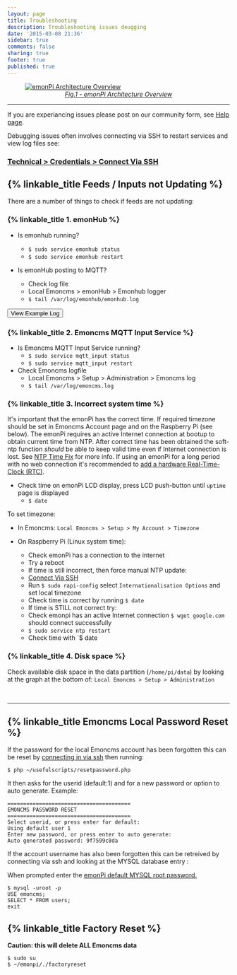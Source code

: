 ```yaml
---
layout: page
title: Troubleshooting
description: Troubleshooting issues deugging
date: '2015-03-08 21:36'
sidebar: true
comments: false
sharing: true
footer: true
published: true
---
```


<figure><a href="https://github.com/openenergymonitor/emonpi/raw/master/docs/emonPi_System_Diagram.png">
<img src="https://github.com/openenergymonitor/emonpi/raw/master/docs/emonPi_System_Diagram.png" alt="emonPi Architecture Overview">
<figcaption style="text-align:center;"><i>Fig.1 - emonPi Architecture Overview</i></figcaption>
</a>
</figure>

***

If you are experiancing issues please post on our community form, see [Help page](/help).

Debugging issues often involves connecting via SSH to restart services and view log files see:

### [Technical > Credentials > Connect Via SSH](/technical/credentials/#ssh)

## {% linkable_title Feeds / Inputs not Updating %}

There are a number of things to check if feeds are not updating:

### {% linkable_title 1. emonHub %}

- Is emonhub running?
   - `$ sudo service emonhub status`
   - `$ sudo service emonhub restart`

- Is emonHub posting to MQTT?
  - Check log file
  - Local Emoncms > emonHub > Emonhub logger
  - `$ tail /var/log/emonhub/emonhub.log`

<script src="https://ajax.googleapis.com/ajax/libs/jquery/1.6.4/jquery.min.js" type="text/javascript"></script>
<script src="/javascripts/showHide.js" type="text/javascript"></script>
<script type="text/javascript">

$(document).ready(function(){
   $('.show_hide').showHide({
		speed: 100,  // speed you want the toggle to happen
		easing: '',  // the animation effect you want. Remove this line if you dont want an effect and if you haven't included jQuery UI
		changeText: 0, // if you dont want the button text to change, set this to 0
		showText: 'View',// the button text to show when a div is closed
		hideText: 'Close' // the button text to show when a div is open

	});
});
</script>

<button type="button" class="show_hide" href="#" rel="#slidingDiv">View Example Log</button>
<div id="slidingDiv" class="toggleDiv" style="display: none;">
    <p>Example emonhub log file at startup </pre></p>

<pre>
 INFO     MainThread EmonHub emonHub 'emon-pi' variant v1.1
 INFO     MainThread Opening hub...
 INFO     MainThread Logging level set to DEBUG
 <br>
 <b>Connecting to emonPi / RFM69Pi and setting frequency & network group:</b>
 INFO     MainThread Creating EmonHubJeeInterfacer 'RFM2Pi'
 DEBUG    MainThread Opening serial port: /dev/ttyAMA0 @ 38400 bits/s
 INFO     MainThread RFM2Pi device firmware version & configuration: not available
 INFO     MainThread Setting RFM2Pi frequency: 433 (4b)
 INFO     MainThread Setting RFM2Pi group: 210 (210g)
 INFO     MainThread Setting RFM2Pi quiet: 0 (0q)
 INFO     MainThread Setting RFM2Pi baseid: 5 (5i)
 INFO     MainThread Setting RFM2Pi calibration: 230V (1p)
 DEBUG    MainThread Setting RFM2Pi subchannels: ['ToRFM12']
 DEBUG    MainThread Interfacer: Subscribed to channel' : ToRFM12
 DEBUG    MainThread Setting RFM2Pi pubchannels: ['ToEmonCMS']
 DEBUG    MainThread Interfacer: Subscribed to channel' : ToRFM12
 <br>
 <b>Connecting to localhost Mosquitto MQTT server:</b>
 INFO     MainThread Creating EmonHubMqttInterfacer 'MQTT'
 INFO     MainThread MQTT Init mqtt_host=127.0.0.1 mqtt_port=1883 mqtt_user=emonpi
 DEBUG    MainThread MQTT Subscribed to channel' : ToEmonCMS
 INFO     MainThread Creating EmonHubEmoncmsHTTPInterfacer 'emoncmsorg'
 DEBUG    MainThread emoncmsorg Subscribed to channel' : ToEmonCMS
 DEBUG    RFM2Pi     device settings updated: E i5 g210 @ 433 MHz USA 0
 INFO     MQTT       Connecting to MQTT Server
 INFO     MQTT       connection status: Connection successful
 DEBUG    MQTT       CONACK => Return code: 0
 <br>
 <b>Example Receiving Data from emonPi (Node 5 Default) and posting to emon/ MQTT topics:</b>
 DEBUG    RFM2Pi     1 NEW FRAME : OK 5 39 0 0 0 39 0 139 90 0 0 0 0 0 0 0 0 0 0 0 0 0 0 0 0 (-0)
 DEBUG    RFM2Pi     1 Timestamp : 1463221555.59
 DEBUG    RFM2Pi     1 From Node : 5
 DEBUG    RFM2Pi     1    Values : [39, 0, 39, 231.79, 0, 0, 0, 0, 0, 0, 0]
 INFO     RFM2Pi     Publishing: emon/emonpi/power1 39
 INFO     RFM2Pi     Publishing: emon/emonpi/power2 0
 INFO     RFM2Pi     Publishing: emon/emonpi/power1pluspower2 39
 INFO     RFM2Pi     Publishing: emon/emonpi/vrms 231.79
 INFO     RFM2Pi     Publishing: emon/emonpi/t1 0
 INFO     RFM2Pi     Publishing: emon/emonpi/t2 0
 INFO     RFM2Pi     Publishing: emon/emonpi/t3 0
 INFO     RFM2Pi     Publishing: emon/emonpi/t4 0
 INFO     RFM2Pi     Publishing: emon/emonpi/t5 0
 INFO     RFM2Pi     Publishing: emon/emonpi/t6 0
 INFO     RFM2Pi     Publishing: emon/emonpi/pulsecount 0
 INFO     RFM2Pi     Publishing: emon/emonpi/rssi 0
 INFO     RFM2Pi     Publishing: emonhub/rx/5/values 39,0,39,231.79,0,0,0,0,0,0,0
 INFO     RFM2Pi     Publishing: emonhub/rx/5/rssi 0
 DEBUG    RFM2Pi     1 adding frame to buffer => [1463221555, 5, 39, 0, 39, 231.79, 0, 0, 0, 0, 0, 0, 0]
 DEBUG    RFM2Pi     1 Sent to channel' : ToEmonCMS
<br>
<b>Example Receiving Data from emonTH (Node 20) and posting to emon/ MQTT topics:</b>
 DEBUG    RFM2Pi     27138 NEW FRAME : OK 20 170 0 0 0 106 2 26 0 (-59)
 DEBUG    RFM2Pi     27138 Timestamp : 1463330495.4
 DEBUG    RFM2Pi     27138 From Node : 20
 DEBUG    RFM2Pi     27138    Values : [17, 0, 61.800000000000004, 2.6]
 DEBUG    RFM2Pi     27138      RSSI : -59
 INFO     RFM2Pi     Publishing: emon/emonth2/temperature 17
 INFO     RFM2Pi     Publishing: emon/emonth2/external temperature 0
 INFO     RFM2Pi     Publishing: emon/emonth2/humidity 61.8
 INFO     RFM2Pi     Publishing: emon/emonth2/battery 2.6
 INFO     RFM2Pi     Publishing: emon/emonth2/rssi -59
 INFO     RFM2Pi     Publishing: emonhub/rx/20/values 17,0,61.8,2.6
 INFO     RFM2Pi     Publishing: emonhub/rx/20/rssi -59
 DEBUG    RFM2Pi     27138 adding frame to buffer => [1463330495, 20, 17, 0, 61.800000000000004, 2.6, -59]
 DEBUG    RFM2Pi     27138 Sent to channel' : ToEmonCMS

<br>
<b>Example posting data to remote https://emoncms.org:</b>
INFO     emoncmsorg sending: https://emoncms.org/input/bulk.json?apikey=E-M-O-N-C-M-S-A-P-I-K-E-Y&data=[[1463330761,5,40,0,40,228.20000000000002,0,0,0,0,0,0,0],[1463330766,5,38,0,38,229,0,0,0,0,0,0,0],[1463330771,5,41,0,41,229.03,0,0,0,0,0,0,0],[1463330776,5,38,0,38,228.18,0,0,0,0,0,0,0],[1463330781,5,38,0,38,228.21,0,0,0,0,0,0,0],[1463330786,5,36,0,36,229.16,0,0,0,0,0,0,0]]&sentat=1463330789
 DEBUG    emoncmsorg acknowledged receipt with 'ok' from https://emoncms.org
 INFO     emoncmsorg sending: https://emoncms.org/myip/set.json?apikey=E-M-O-N-C-M-S-A-P-I-K-E-Y


</pre>
</div>

### {% linkable_title 2. Emoncms MQTT Input Service %}

- Is Emoncms MQTT Input Service running?
  - `$ sudo service mqtt_input status`
  - `$ sudo service mqtt_input restart`
- Check Emoncms logfile
  - Local Emoncms > Setup > Administration > Emoncms log
  - `$ tail /var/log/emoncms.log`

### {% linkable_title 3. Incorrect system time %}

It's important that the emonPi has the correct time. If required timezone should be set in Emoncms Account page and on the Raspberry Pi (see below). The emonPi requires an active Internet connection at bootup to obtain current time from NTP. After correct time has been obtained the soft-ntp function *should* be able to keep valid time even if Internet connection is lost. See [NTP Time Fix](https://github.com/emoncms/emoncms/blob/master/docs/RaspberryPi/read-only.md#ntp-time-fix) for more info. If using an emonPi for a long period with no web connection it's recommended to [add a hardware Real-Time-Clock (RTC)](https://wiki.openenergymonitor.org/index.php/EmonPi#Adding_a_Real_Time_Clock_.28RTC.29).


- Check time on emonPi LCD display, press LCD push-button until `uptime` page is displayed
  - `$ date`

To set timezone:

- In Emoncms: `Local Emoncms > Setup > My Account > Timezone`

- On Raspberry Pi (Linux system time):
   - Check emonPi has a connection to the internet
   - Try a reboot
   - If time is still incorrect, then force manual NTP update:
   - [Connect Via SSH](/technical/credentials/#ssh)
   - Run `$ sudo rapi-config` select `Internationalisation Options` and set local timezone
   - Check time is correct by running `$ date`
   - If time is STILL not correct try:
   - Check emonpi has an active Internet connection `$ wget google.com` should connect successfully
   - `$ sudo service ntp restart`
   - Check time with `$ date

### {% linkable_title 4. Disk space %}

Check available disk space in the data partition (`/home/pi/data`) by looking at the graph at the bottom of:
`Local Emoncms > Setup > Administration`

<br>

***

## {% linkable_title Emoncms Local Password Reset %}

If the password for the local Emoncms account has been forgotten this can be reset by [connecting in via ssh](/technical/credentials/#ssh) then running:

`$ php ~/usefulscripts/resetpassword.php`

It then asks for the userid (default:1) and for a new password or option to auto generate. Example:

```
=======================================
EMONCMS PASSWORD RESET
=======================================
Select userid, or press enter for default:
Using default user 1
Enter new password, or press enter to auto generate:
Auto generated password: 9f7599c8da
```

If the account username has also been forgotten this can be retreived by connecting via ssh and looking at the MYSQL database entry :

When prompted enter the [emonPi default MYSQL root password.](https://guide.openenergymonitor.org/technical/credentials/#mysql)  

```
$ mysql -uroot -p
USE emoncms;
SELECT * FROM users;
exit
```
## {% linkable_title Factory Reset %}

**Caution: this will delete ALL Emoncms data**

```shell
$ sudo su
$ ~/emonpi/./factoryreset
```

